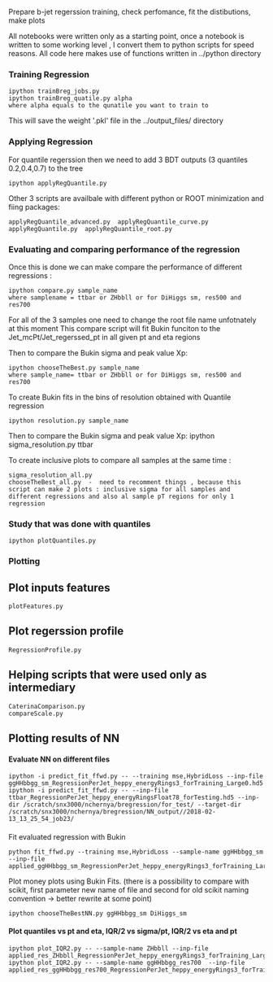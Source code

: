 Prepare b-jet regerssion training, check perfomance, fit the distibutions, make plots

All notebooks were written only as a starting point, once a notebook is written to some working level , I convert them to python scripts for speed reasons. All code here makes use of functions written in ../python directory 

### Training Regression
```
ipython trainBreg_jobs.py
ipython trainBreg_quatile.py alpha
where alpha equals to the qunatile you want to train to
```
This will save the weight '.pkl' file in the ../output_files/ directory
### Applying Regression

For quantile regerssion then we need to add 3 BDT outputs (3 quantiles 0.2,0.4,0.7) to the tree
```
ipython applyRegQuantile.py
```
Other 3 scripts are availbale with different python or ROOT minimization and fiing packages:
```
applyRegQuantile_advanced.py  applyRegQuantile_curve.py  applyRegQuantile.py  applyRegQuantile_root.py
```
### Evaluating and comparing performance of the regression

Once this is done we can make compare the performance of different regressions :
```
ipython compare.py sample_name
where samplename = ttbar or ZHbbll or for DiHiggs sm, res500 and res700
```
For all of the 3 samples one need to change the root file name unfotnately at this moment
This compare script will fit Bukin funciton to the Jet_mcPt/Jet_regerssed_pt in all given pt and eta regions

Then to compare the Bukin sigma and peak value Xp:
```
ipython chooseTheBest.py sample_name
where sample_name= ttbar or ZHbbll or for DiHiggs sm, res500 and res700
```
To create Bukin fits in the bins of resolution obtained with Quantile regression
```
ipython resolution.py sample_name
```
Then to compare the Bukin sigma and peak value Xp:
ipython sigma_resolution.py ttbar

To create inclusive plots to compare all samples at the same time :
```
sigma_resolution_all.py
chooseTheBest_all.py  -  need to recomment things , because this script can make 2 plots : inclusive sigma for all samples and different regressions and also al sample pT regions for only 1 regression
```

### Study that was done with quantiles
```
ipython plotQuantiles.py
```

### Plotting
## Plot inputs features
```
plotFeatures.py
```
## Plot regerssion profile
```
RegressionProfile.py
```
## Helping scripts that were used only as intermediary 
```
CaterinaComparison.py
compareScale.py
```


## Plotting results of NN

#### Evaluate NN on different files
```
ipython -i predict_fit_ffwd.py -- --training mse,HybridLoss --inp-file ggHHbbgg_sm_RegressionPerJet_heppy_energyRings3_forTraining_Large0.hd5
ipython -i predict_fit_ffwd.py -- --inp-file ttbar_RegressionPerJet_heppy_energyRingsFloat78_forTesting.hd5 --inp-dir /scratch/snx3000/nchernya/bregression/for_test/ --target-dir /scratch/snx3000/nchernya/bregression/NN_output//2018-02-13_13_25_54_job23/

```
####
Fit evaluated regression with Bukin 
```
python fit_ffwd.py --training mse,HybridLoss --sample-name ggHHbbgg_sm --inp-file applied_ggHHbbgg_sm_RegressionPerJet_heppy_energyRings3_forTraining_Large0.hd5
```
Plot money plots using Bukin Fits. (there is a possibility to compare with scikit, first parameter new name of file and second for old scikit naming convention -> better rewrite at some point)
```
ipython chooseTheBestNN.py ggHHbbgg_sm DiHiggs_sm
```

#### Plot quantiles vs pt and eta, IQR/2 vs sigma/pt, IQR/2 vs eta and pt
```
ipython plot_IQR2.py -- --sample-name ZHbbll --inp-file applied_res_ZHbbll_RegressionPerJet_heppy_energyRings3_forTraining_LargeAll3.hd5
ipython plot_IQR2.py -- --sample-name ggHHbbgg_res700  --inp-file applied_res_ggHHbbgg_res700_RegressionPerJet_heppy_energyRings3_forTraining_Large0.hd5
```
